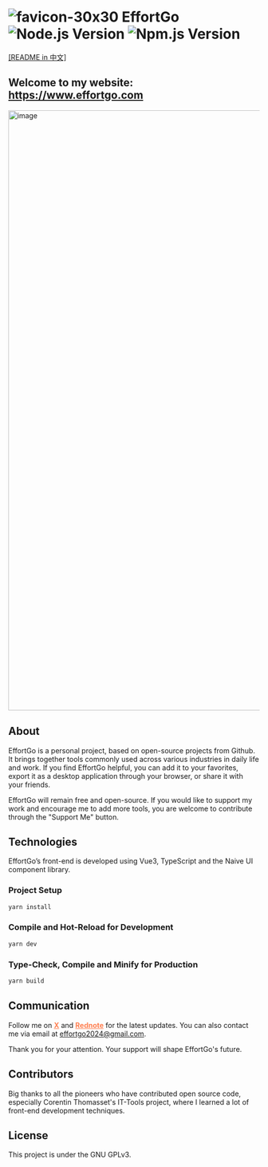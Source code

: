 # ![favicon-30x30](https://github.com/user-attachments/assets/d6132fa3-80a2-4b46-9702-d31252e5664d) EffortGo ![Node.js Version](https://img.shields.io/badge/node.js-v22.11.0-green) ![Npm.js Version](https://img.shields.io/badge/npm-v10.9.0-blue)
[[README in 中文]](README-zh.md)

## Welcome to my website: https://www.effortgo.com
<img width="1202" alt="image" src="https://github.com/user-attachments/assets/049c53b0-15d2-42e8-b4f7-1a0af695a6d5" />


## About
EffortGo is a personal project, based on open-source projects from Github. It brings together tools commonly used across various industries in daily life and work. If you find EffortGo helpful, you can add it to your favorites, export it as a desktop application through your browser, or share it with your friends.

EffortGo will remain free and open-source. If you would like to support my work and encourage me to add more tools, you are welcome to contribute through the "Support Me" button.

## Technologies
EffortGo’s front-end is developed using Vue3, TypeScript and the Naive UI component library. 

### Project Setup

```bash
yarn install
```

### Compile and Hot-Reload for Development

```bash
yarn dev
```

### Type-Check, Compile and Minify for Production

```bash
yarn build
```

## Communication
Follow me on <a href="https://x.com/EffortGo2024" target='_blank' style="text-decoration: underline; color: #FF7F50"><strong>X</strong></a> 
and <a href="https://www.xiaohongshu.com/user/profile/5fa36065000000000101ffa5" target='_blank' style="text-decoration: underline; color: #FF7F50"><strong>Rednote</strong></a> for the latest updates.
You can also contact me via email at effortgo2024@gmail.com. 

Thank you for your attention. Your support will shape EffortGo's future.

## Contributors
Big thanks to all the pioneers who have contributed open source code, especially Corentin Thomasset's IT-Tools project, where I learned a lot of front-end development techniques.

## License
This project is under the GNU GPLv3.
